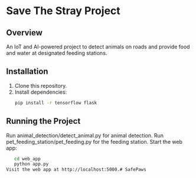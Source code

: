 # Save The Stray Project

## Overview
An IoT and AI-powered project to detect animals on roads and provide food and water at designated feeding stations.

## Installation
1. Clone this repository.
2. Install dependencies:
   ```bash
   pip install -r tensorflow flask
## Running the Project
Run animal_detection/detect_animal.py for animal detection.
Run pet_feeding_station/pet_feeding.py for the feeding station.
Start the web app:
```bash
   cd web_app
   python app.py
Visit the web app at http://localhost:5000.# SafePaws

